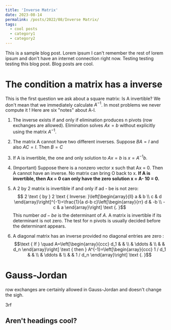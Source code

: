 ```yaml
---
title: 'Inverse Matrix'
date: 2023-08-14
permalink: /posts/2022/08/Inverse Matrix/
tags:
  - cool posts
  - category1
  - category2
---
```


This is a sample blog post. Lorem ipsum I can't remember the rest of lorem ipsum and don't have an internet connection right now. Testing testing testing this blog post. Blog posts are cool.



The condition a matrix has a inverse
======
This is the first question we ask about a square matrix: 
Is A invertible? We don't mean that we immediately calculate $A^{-1}$. In most problems we never compute it ! Here are six "notes" about A-l. 

1. The inverse exists if and only if elimination produces n pivots (row exchanges are allowed). Elimination solves $Ax = b$ without explicitly using the matrix $A^{-1}$. 

2. The matrix A cannot have two different inverses. Suppose $BA = I$ and also $AC= I$. Then $B = C$

3. If A is invertible, the one and only solution to $Ax = b$ is $x = A^{-1} b$.

4. (Important) Suppose there is a nonzero vector x such that Ax = 0. Then A cannot have an inverse. No matrix can bring O back to x. **If A is invertible, then Ax = 0 can only have the zero solution x = A- 10 = 0.**

5. A 2 by 2 matrix is invertible if and only if ad - be is not zero: $$
2 \text { by } 2 \text { Inverse: }\left[\begin{array}{ll}
a & b \\
c & d
\end{array}\right]^{-1}=\frac{1}{a d-b c}\left[\begin{array}{rr}
d & -b \\
-c & a
\end{array}\right] \text {. }$$
This number $ad - be$ is the determinant of $A$. A matrix is invertible if its determinant is not zero. The test for n pivots is usually decided before the determinant appears. 

6. A diagonal matrix has an inverse provided no diagonal entries are zero : $$\text { If } \quad A=\left[\begin{array}{ccc}
d_1 & & \\
& \ddots & \\
& & d_n
\end{array}\right] \text { then } A^{-1}=\left[\begin{array}{ccc}
1 / d_1 & & \\
& \ddots & \\
& & 1 / d_n
\end{array}\right] \text {. }$$



Gauss-Jordan
======
row exchanges are certainly allowed in Gauss-Jordan and doesn't change the sigh.

3rf




Aren't headings cool?
------